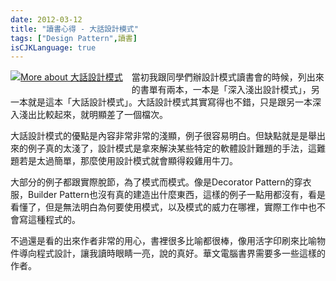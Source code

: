 ```yaml
---
date: 2012-03-12
title: "讀書心得 - 大話設計模式"
tags: ["Design Pattern",讀書]
isCJKLanguage: true
---
```


<a href="http://www.anobii.com/books/%E5%A4%A7%E8%A9%B1%E8%A8%AD%E8%A8%88%E6%A8%A1%E5%BC%8F/9789866761799/01cffffec82929e4e3/" style="clear: left; float: left; margin-bottom: 1em; margin-right: 1em;" title="More about 大話設計模式"><img alt="More about 大話設計模式" src="http://image.anobii.com/anobi/image_book.php?type=5&amp;item_id=01cffffec82929e4e3&amp;time=1314001127" title="More about 大話設計模式" class="left" /></a>

當初我跟同學們辦設計模式讀書會的時候，列出來的書單有兩本，一本是「深入淺出設計模式」，另一本就是這本「大話設計模式」。大話設計模式其實寫得也不錯，只是跟另一本深入淺出比較起來，就明顯差了一個檔次。

大話設計模式的優點是內容非常非常的淺顯，例子很容易明白。但缺點就是是舉出來的例子真的太淺了，設計模式是拿來解決某些特定的軟體設計難題的手法，這難題若是太過簡單，那麼使用設計模式就會顯得殺雞用牛刀。

大部分的例子都跟實際脫節，為了模式而模式。像是Decorator Pattern的穿衣服，Builder Pattern也沒有真的建造出什麼東西，這樣的例子一點用都沒有，看是看懂了，但是無法明白為何要使用模式，以及模式的威力在哪裡，實際工作中也不會寫這種程式的。

不過還是看的出來作者非常的用心，書裡很多比喻都很棒，像用活字印刷來比喻物件導向程式設計，讓我讀時眼睛一亮，說的真好。華文電腦書界需要多一些這樣的作者。
